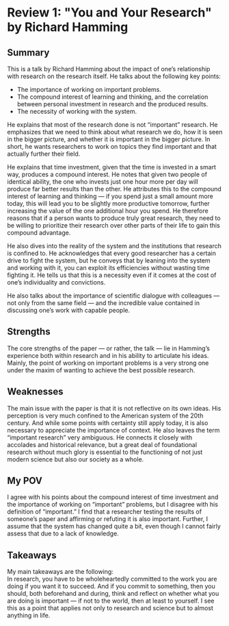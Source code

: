 # Review 1: "You and Your Research" by Richard Hamming

## Summary

This is a talk by Richard Hamming about the impact of one’s relationship with research on the research itself. He talks about the following key points:

- The importance of working on important problems.  
- The compound interest of learning and thinking, and the correlation between personal investment in research and the produced results.  
- The necessity of working with the system.  

He explains that most of the research done is not “important” research. He emphasizes that we need to think about what research we do, how it is seen in the bigger picture, and whether it is important in the bigger picture. In short, he wants researchers to work on topics they find important and that actually further their field.

He explains that time investment, given that the time is invested in a smart way, produces a compound interest. He notes that given two people of identical ability, the one who invests just one hour more per day will produce far better results than the other. He attributes this to the compound interest of learning and thinking — if you spend just a small amount more today, this will lead you to be slightly more productive tomorrow, further increasing the value of the one additional hour you spend. He therefore reasons that if a person wants to produce truly great research, they need to be willing to prioritize their research over other parts of their life to gain this compound advantage.

He also dives into the reality of the system and the institutions that research is confined to. He acknowledges that every good researcher has a certain drive to fight the system, but he conveys that by leaning into the system and working with it, you can exploit its efficiencies without wasting time fighting it. He tells us that this is a necessity even if it comes at the cost of one’s individuality and convictions.

He also talks about the importance of scientific dialogue with colleagues — not only from the same field — and the incredible value contained in discussing one’s work with capable people.


## Strengths

The core strengths of the paper — or rather, the talk — lie in Hamming’s experience both within research and in his ability to articulate his ideas. Mainly, the point of working on important problems is a very strong one under the maxim of wanting to achieve the best possible research.


## Weaknesses

The main issue with the paper is that it is not reflective on its own ideas. His perception is very much confined to the American system of the 20th century. And while some points with certainty still apply today, it is also necessary to appreciate the importance of context. He also leaves the term “important research” very ambiguous. He connects it closely with accolades and historical relevance, but a great deal of foundational research without much glory is essential to the functioning of not just modern science but also our society as a whole.


## My POV

I agree with his points about the compound interest of time investment and the importance of working on “important” problems, but I disagree with his definition of “important.” I find that a researcher testing the results of someone’s paper and affirming or refuting it is also important. Further, I assume that the system has changed quite a bit, even though I cannot fairly assess that due to a lack of knowledge.


## Takeaways

My main takeaways are the following:  
In research, you have to be wholeheartedly committed to the work you are doing if you want it to succeed. And if you commit to something, then you should, both beforehand and during, think and reflect on whether what you are doing is important — if not to the world, then at least to yourself. I see this as a point that applies not only to research and science but to almost anything in life.
